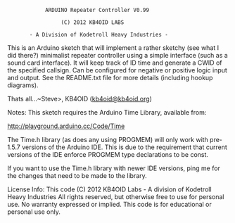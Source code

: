                ARDUINO Repeater Controller V0.99

                     (C) 2012 KB4OID LABS 

           - A Division of Kodetroll Heavy Industries -

This is an Arduino sketch that will implement a rather sketchy (see what I 
did there?) minimalist repeater controller using a simple interface (such 
as a sound card interface). It will keep track of ID time and generate a 
CWID of the specified callsign. Can be configured for negative or positive 
logic input and output. See the README.txt file for more details (including
hookup diagrams).

Thats all...~Steve>, KB4OID (kb4oid@kb4oid.org)

Notes:
This sketch requires the Arduino Time Library, available from:

http://playground.arduino.cc/Code/Time

The Time.h library (as does any using PROGMEM) will only work with pre-1.5.7 
versions of the Arduino IDE. This is due to the requirement that current
versions of the IDE enforce PROGMEM type declarations to be const.

If you want to use the Time.h library with newer IDE versions, ping me for
the changes that need to be made to the library. 

License Info: 
This code (C) 2012 KB4OID Labs - A division of Kodetroll Heavy Industries 
All rights reserved, but otherwise free to use for personal use. 
No warranty expressed or implied. 
This code is for educational or personal use only.
